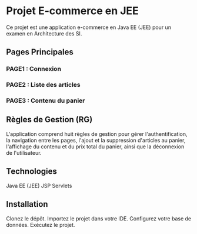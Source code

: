 # Projet E-commerce en JEE
Ce projet est une application e-commerce en Java EE (JEE) pour un examen en Architecture des SI.

## Pages Principales
### PAGE1 : Connexion
### PAGE2 : Liste des articles
### PAGE3 : Contenu du panier

## Règles de Gestion (RG)
L'application comprend huit règles de gestion pour gérer l'authentification, la navigation entre les pages, l'ajout et la suppression d'articles au panier, l'affichage du contenu et du prix total du panier, ainsi que la déconnexion de l'utilisateur.

## Technologies
Java EE (JEE)
JSP
Servlets

## Installation
Clonez le dépôt.
Importez le projet dans votre IDE.
Configurez votre base de données.
Exécutez le projet.
